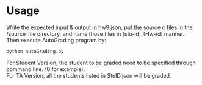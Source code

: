 # Usage 
Write the expected input & output in hw9.json, put the source c files in the /source_file directory, and name those files in [stu-id]_[Hw-id] manner.  
Then execute AutoGrading program by:
	
	python autoGrading.py
	
For Student Version, the student to be graded need to be specified through command line. (0 for example).<br/>
For TA Version, all the students listed in StuID.json will be graded. 
	
	